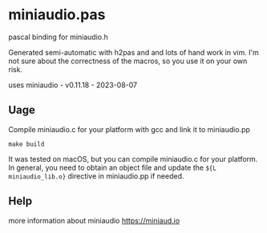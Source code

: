 # miniaudio.pas

pascal binding for miniaudio.h

Generated semi-automatic with h2pas and and lots of hand work in vim.
I'm not sure about the correctness of the macros, so you use it on your own risk.

uses miniaudio - v0.11.18 - 2023-08-07


## Uage

Compile miniaudio.c for your platform with gcc and link it to miniaudio.pp

```
make build
```

It was tested on macOS, but you can compile miniaudio.c for your platform. In general, you need to obtain an object file and update the ```${L miniaudio_lib.o}``` directive in miniaudio.pp if needed.

## Help
more information about miniaudio
https://miniaud.io
